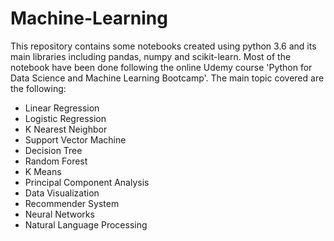 # Machine-Learning
This repository contains some notebooks created using python 3.6 and its main libraries including pandas, numpy and scikit-learn.
Most of the notebook have been done following the online Udemy course 'Python for Data Science and Machine Learning Bootcamp'.
The main topic covered are the following:
 * Linear Regression
 * Logistic Regression
 * K Nearest Neighbor
 * Support Vector Machine
 * Decision Tree
 * Random Forest
 * K Means
 * Principal Component Analysis
 * Data Visualization
 * Recommender System
 * Neural Networks
 * Natural Language Processing
